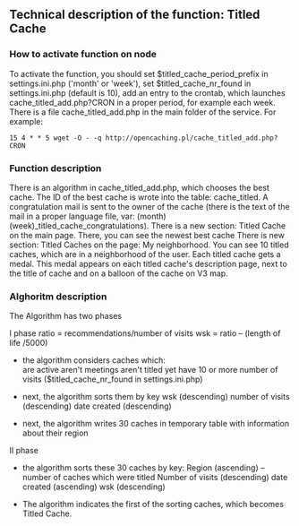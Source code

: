 ## Technical description of the function: Titled Cache

### How to activate function on node

To activate the function, you should 
set $titled_cache_period_prefix in settings.ini.php ('month' or 'week'),
set $titled_cache_nr_found  in settings.ini.php (default is 10),
add an entry to the crontab, which launches cache_titled_add.php?CRON in a proper period, for example each week. There is a file cache_titled_add.php in the main folder of the  service. 
For example: 
```
15 4 * * 5 wget -O - -q http://opencaching.pl/cache_titled_add.php?CRON
```

### Function description
There is an algorithm in  cache_titled_add.php, which chooses the best cache.
The ID of the best cache is wrote into the table: cache_titled.
A congratulation mail is sent to the owner of the cache (there is the text of the mail in a proper language file, var: (month)(week)_titled_cache_congratulations).
There is a new section: Titled Cache on the main page. There, you can see the newest best cache 
There is new section: Titled Caches on the page: My neighborhood. You can see 10 titled caches, which are in a neighborhood of the user.
Each titled cache gets a medal. This medal appears on each titled cache's description page, next to the title of cache and on a balloon of the cache on V3 map.

### Alghoritm description
The Algorithm has two phases

I phase
ratio = recommendations/number of visits
wsk = ratio – (length of life /5000)

- the algorithm considers caches which:  
	are active
	aren't meetings
	aren't titled yet
	have 10 or more number of visits ($titled_cache_nr_found in settings.ini.php)

- next, the algorithm sorts them by key
	wsk (descending)
	number of visits (descending)
	date created (descending)

- next, the algorithm writes 30 caches in temporary table with information about their region  

II phase
- the algorithm sorts these 30 caches by key:
  Region (ascending) – number of caches which were titled
  Number of visits (descending)
  date created (ascending)
  wsk (descending)

- The algorithm indicates the first of the sorting caches, which becomes Titled Cache. 
